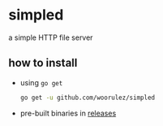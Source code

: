 # simpled

a simple HTTP file server

## how to install
* using `go get`
  ```bash
  go get -u github.com/woorulez/simpled
  ```
* pre-built binaries in [releases](https://github.com/woorulez/simpled/releases)